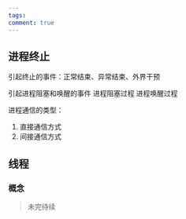 ```yaml
---
tags: 
comment: true
---
```

## 进程终止

引起终止的事件：正常结束、异常结束、外界干预

引起进程阻塞和唤醒的事件
	进程阻塞过程
		进程唤醒过程

进程通信的类型：

1. 直接通信方式
2. 间接通信方式


## 线程

### 概念

> 未完待续

